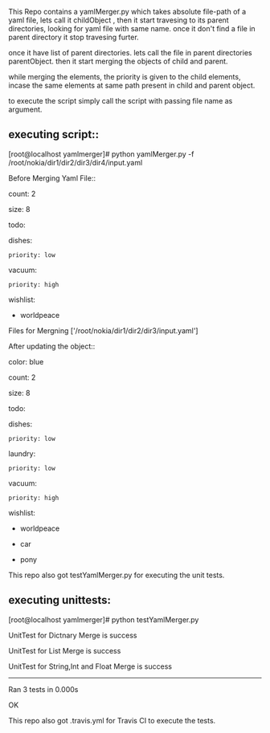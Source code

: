 
This Repo contains a yamlMerger.py which takes absolute file-path of a yaml file, lets call it childObject , then it start travesing to its parent directories, looking for yaml file with same name. once it don't find a file in parent directory it stop travesing furter.

once it have list of parent directories. lets call the file in parent directories parentObject. then it start merging the objects of child and parent. 

while merging the elements, the priority is given to the child elements, incase the same elements at same path present in child and parent object.

to execute the script simply call the script with passing file name as argument.

executing script::
------------------

[root@localhost yamlmerger]# python yamlMerger.py -f /root/nokia/dir1/dir2/dir3/dir4/input.yaml

Before Merging Yaml File::

count: 2

size: 8

todo:

  dishes:
  
    priority: low
    
  vacuum:
  
    priority: high
    
wishlist:

- worldpeace

Files for Mergning ['/root/nokia/dir1/dir2/dir3/input.yaml']

After updating the object::

color: blue

count: 2

size: 8

todo:

  dishes:
  
    priority: low
    
  laundry:
  
    priority: low
    
  vacuum:
  
    priority: high
    
wishlist:

- worldpeace

- car

- pony


This repo also got testYamlMerger.py for executing the unit tests.

executing unittests:
--------------------

[root@localhost yamlmerger]# python testYamlMerger.py

UnitTest for Dictnary Merge is success

UnitTest for List Merge is success

UnitTest for String,Int and Float Merge is success

----------------------------------------------------------------------
Ran 3 tests in 0.000s

OK


This repo also got .travis.yml for Travis CI to execute the tests.
